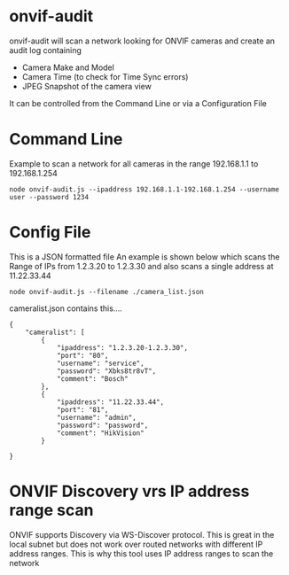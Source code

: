 # onvif-audit

onvif-audit will scan a network looking for ONVIF cameras and create an audit log containing

* Camera Make and Model
* Camera Time (to check for Time Sync errors)
* JPEG Snapshot of the camera view

It can be controlled from the Command Line or via a Configuration File

# Command Line
Example to scan a network for all cameras in the range 192.168.1.1 to 192.168.1.254

`
node onvif-audit.js --ipaddress 192.168.1.1-192.168.1.254 --username user --password 1234
`


# Config File
This is a JSON formatted file
An example is shown below which scans the Range of IPs from 1.2.3.20 to 1.2.3.30 and also scans a single address at 11.22.33.44

`
node onvif-audit.js --filename ./camera_list.json
`

cameralist.json contains this....
```
{
	"cameralist": [
		{
			"ipaddress": "1.2.3.20-1.2.3.30",
			"port": "80",
			"username": "service",
			"password": "Xbks8tr8vT",
			"comment": "Bosch"
		},
		{
			"ipaddress": "11.22.33.44",
			"port": "81",
			"username": "admin",
			"password": "password",
			"comment": "HikVision"
		}

}
```

# ONVIF Discovery vrs IP address range scan
ONVIF supports Discovery via WS-Discover protocol. This is great in the local subnet but does not work over routed networks with different IP address ranges.
This is why this tool uses IP address ranges to scan the network
